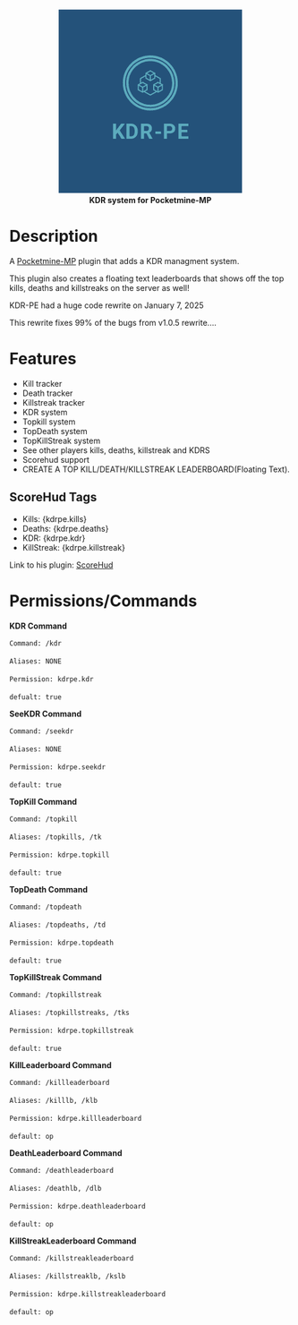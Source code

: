 <p align="center">
    <a href="https://github.com/Terpz710/KDR-PE"><img src="https://github.com/Terpz710/KDR-PE/blob/main/icon.png"></img></a><br>
    <b>KDR system for Pocketmine-MP</b>

# Description

A [Pocketmine-MP](https://pmmp.io) plugin that adds a KDR managment system.

This plugin also creates a floating text leaderboards that shows off the top kills, deaths and killstreaks on the server as well!

KDR-PE had a huge code rewrite on January 7, 2025

This rewrite fixes 99% of the bugs from v1.0.5 rewrite....

# Features 

* Kill tracker
* Death tracker
* Killstreak tracker
* KDR system
* Topkill system
* TopDeath system
* TopKillStreak system
* See other players kills, deaths, killstreak and KDRS
* Scorehud support
* CREATE A TOP KILL/DEATH/KILLSTREAK LEADERBOARD(Floating Text).

## ScoreHud Tags

* Kills: {kdrpe.kills}
* Deaths: {kdrpe.deaths}
* KDR: {kdrpe.kdr}
* KillStreak: {kdrpe.killstreak}

Link to his plugin: [ScoreHud](https://github.com/Ifera/ScoreHud)

# Permissions/Commands

**KDR Command**
```
Command: /kdr

Aliases: NONE

Permission: kdrpe.kdr

defualt: true
```

**SeeKDR Command**
```
Command: /seekdr

Aliases: NONE

Permission: kdrpe.seekdr

default: true
```

**TopKill Command**
```
Command: /topkill

Aliases: /topkills, /tk

Permission: kdrpe.topkill

default: true
```

**TopDeath Command**
```
Command: /topdeath

Aliases: /topdeaths, /td

Permission: kdrpe.topdeath

default: true
```

**TopKillStreak Command**
```
Command: /topkillstreak

Aliases: /topkillstreaks, /tks

Permission: kdrpe.topkillstreak

default: true
```

**KillLeaderboard Command**
```
Command: /killleaderboard

Aliases: /killlb, /klb

Permission: kdrpe.killleaderboard

default: op
```

**DeathLeaderboard Command**
```
Command: /deathleaderboard

Aliases: /deathlb, /dlb

Permission: kdrpe.deathleaderboard

default: op
```

**KillStreakLeaderboard Command**
```
Command: /killstreakleaderboard

Aliases: /killstreaklb, /kslb

Permission: kdrpe.killstreakleaderboard

default: op
```
